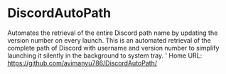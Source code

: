 # DiscordAutoPath
Automates the retrieval of the entire Discord path name by updating the version number on every launch. This is an automated retrieval of the complete path of Discord with username and version number to simplify launching it silently in the background to system tray.
' Home URL: https://github.com/avimanyu786/DiscordAutoPath/
